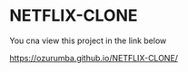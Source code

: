 # NETFLIX-CLONE

You cna view this project in the link below

https://ozurumba.github.io/NETFLIX-CLONE/

